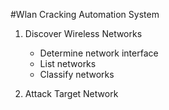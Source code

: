 #Wlan Cracking Automation System
1. Discover Wireless Networks
    * Determine network interface
    * List networks
    * Classify networks

2. Attack Target Network
